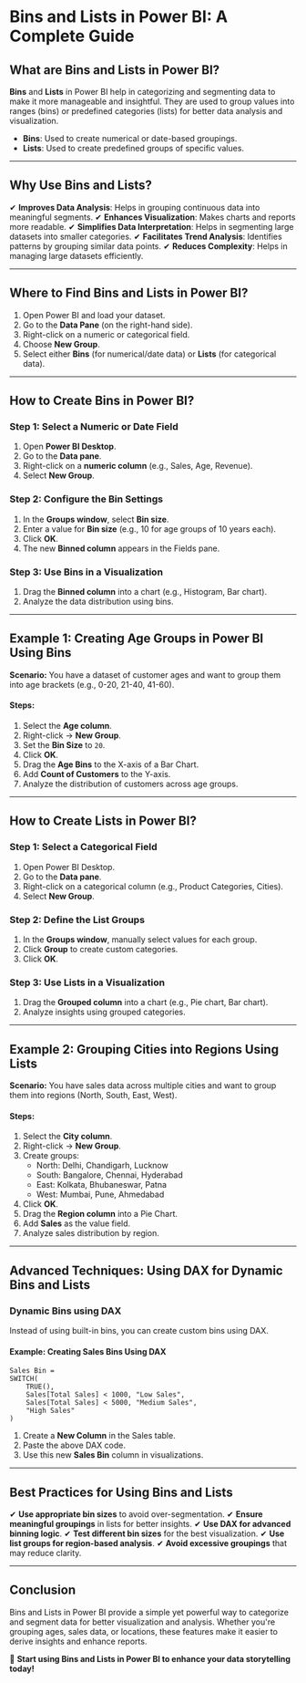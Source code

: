 # Bins and Lists in Power BI: A Complete Guide

## What are Bins and Lists in Power BI?
**Bins** and **Lists** in Power BI help in categorizing and segmenting data to make it more manageable and insightful. They are used to group values into ranges (bins) or predefined categories (lists) for better data analysis and visualization.

- **Bins**: Used to create numerical or date-based groupings.
- **Lists**: Used to create predefined groups of specific values.

---

## Why Use Bins and Lists?
✔ **Improves Data Analysis**: Helps in grouping continuous data into meaningful segments.
✔ **Enhances Visualization**: Makes charts and reports more readable.
✔ **Simplifies Data Interpretation**: Helps in segmenting large datasets into smaller categories.
✔ **Facilitates Trend Analysis**: Identifies patterns by grouping similar data points.
✔ **Reduces Complexity**: Helps in managing large datasets efficiently.

---

## Where to Find Bins and Lists in Power BI?
1. Open Power BI and load your dataset.
2. Go to the **Data Pane** (on the right-hand side).
3. Right-click on a numeric or categorical field.
4. Choose **New Group**.
5. Select either **Bins** (for numerical/date data) or **Lists** (for categorical data).

---

## **How to Create Bins in Power BI?**

### **Step 1: Select a Numeric or Date Field**
1. Open **Power BI Desktop**.
2. Go to the **Data pane**.
3. Right-click on a **numeric column** (e.g., Sales, Age, Revenue).
4. Select **New Group**.

### **Step 2: Configure the Bin Settings**
1. In the **Groups window**, select **Bin size**.
2. Enter a value for **Bin size** (e.g., 10 for age groups of 10 years each).
3. Click **OK**.
4. The new **Binned column** appears in the Fields pane.

### **Step 3: Use Bins in a Visualization**
1. Drag the **Binned column** into a chart (e.g., Histogram, Bar chart).
2. Analyze the data distribution using bins.

---

## **Example 1: Creating Age Groups in Power BI Using Bins**
**Scenario:** You have a dataset of customer ages and want to group them into age brackets (e.g., 0-20, 21-40, 41-60).

#### **Steps:**
1. Select the **Age column**.
2. Right-click → **New Group**.
3. Set the **Bin Size** to `20`.
4. Click **OK**.
5. Drag the **Age Bins** to the X-axis of a Bar Chart.
6. Add **Count of Customers** to the Y-axis.
7. Analyze the distribution of customers across age groups.

---

## **How to Create Lists in Power BI?**

### **Step 1: Select a Categorical Field**
1. Open Power BI Desktop.
2. Go to the **Data pane**.
3. Right-click on a categorical column (e.g., Product Categories, Cities).
4. Select **New Group**.

### **Step 2: Define the List Groups**
1. In the **Groups window**, manually select values for each group.
2. Click **Group** to create custom categories.
3. Click **OK**.

### **Step 3: Use Lists in a Visualization**
1. Drag the **Grouped column** into a chart (e.g., Pie chart, Bar chart).
2. Analyze insights using grouped categories.

---

## **Example 2: Grouping Cities into Regions Using Lists**
**Scenario:** You have sales data across multiple cities and want to group them into regions (North, South, East, West).

#### **Steps:**
1. Select the **City column**.
2. Right-click → **New Group**.
3. Create groups:
   - North: Delhi, Chandigarh, Lucknow
   - South: Bangalore, Chennai, Hyderabad
   - East: Kolkata, Bhubaneswar, Patna
   - West: Mumbai, Pune, Ahmedabad
4. Click **OK**.
5. Drag the **Region column** into a Pie Chart.
6. Add **Sales** as the value field.
7. Analyze sales distribution by region.

---

## **Advanced Techniques: Using DAX for Dynamic Bins and Lists**

### **Dynamic Bins using DAX**
Instead of using built-in bins, you can create custom bins using DAX.

#### **Example: Creating Sales Bins Using DAX**
```DAX
Sales Bin =
SWITCH(
    TRUE(),
    Sales[Total Sales] < 1000, "Low Sales",
    Sales[Total Sales] < 5000, "Medium Sales",
    "High Sales"
)
```
1. Create a **New Column** in the Sales table.
2. Paste the above DAX code.
3. Use this new **Sales Bin** column in visualizations.

---

## **Best Practices for Using Bins and Lists**
✔ **Use appropriate bin sizes** to avoid over-segmentation.
✔ **Ensure meaningful groupings** in lists for better insights.
✔ **Use DAX for advanced binning logic**.
✔ **Test different bin sizes** for the best visualization.
✔ **Use list groups for region-based analysis**.
✔ **Avoid excessive groupings** that may reduce clarity.

---

## **Conclusion**
Bins and Lists in Power BI provide a simple yet powerful way to categorize and segment data for better visualization and analysis. Whether you're grouping ages, sales data, or locations, these features make it easier to derive insights and enhance reports.

🚀 **Start using Bins and Lists in Power BI to enhance your data storytelling today!**

